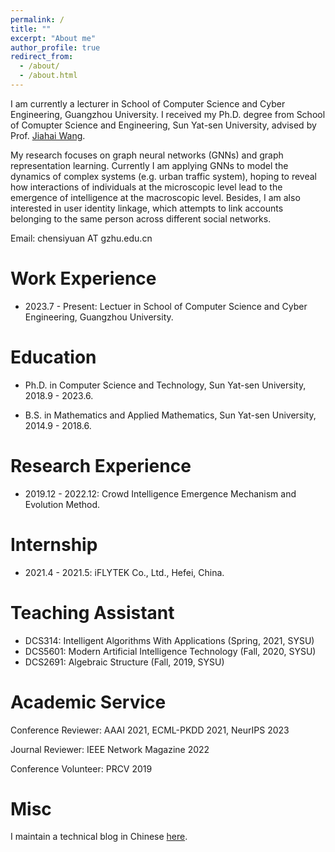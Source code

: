 ```yaml
---
permalink: /
title: ""
excerpt: "About me"
author_profile: true
redirect_from: 
  - /about/
  - /about.html
---
```


I am currently a lecturer in School of Computer Science and Cyber Engineering, Guangzhou University. I received my Ph.D. degree from School of Comupter Science and Engineering, Sun Yat-sen University, advised by Prof. [Jiahai Wang](http://cse.sysu.edu.cn/content/2551). 
<!--
Here is my latest [cv](/files/CV_Siyuan_Chen_SYSU.pdf).
-->

My research focuses on graph neural networks (GNNs) and graph representation learning. Currently I am applying GNNs to model the dynamics of complex systems (e.g. urban traffic system), hoping to reveal how interactions of individuals at the microscopic level lead to the emergence of intelligence at the macroscopic level. Besides, I am also interested in user identity linkage, which attempts to link accounts belonging to the same person across different social networks.

Email: chensiyuan AT gzhu.edu.cn
<!-- Email: chensy47 AT mail2.sysu.edu.cn -->

# Work Experience
- 2023.7 - Present: Lectuer in School of Computer Science and Cyber Engineering, Guangzhou University.

# Education
- Ph.D.  in Computer Science and Technology, Sun Yat-sen University, 2018.9 - 2023.6.
<!-- - Master student in Computer Science and Technology, Sun Yat-sen University, 2018.9 - 2020.6. (Successive Postgraduate and Doctoral Program) -->
- B.S. in Mathematics and Applied Mathematics, Sun Yat-sen University, 2014.9 - 2018.6.

# Research Experience
- 2019.12 - 2022.12: Crowd Intelligence Emergence Mechanism and Evolution Method.

<!--
- 2018.9 - 2019.12: Social Network Mining and Sentiment Analysis.
-->

# Internship
- 2021.4 - 2021.5: iFLYTEK Co., Ltd., Hefei, China.

# Teaching Assistant
- DCS314: Intelligent Algorithms With Applications (Spring, 2021, SYSU)
- DCS5601: Modern Artificial Intelligence Technology (Fall, 2020, SYSU)
- DCS2691: Algebraic Structure (Fall, 2019, SYSU)

# Academic Service
Conference Reviewer: AAAI 2021, ECML-PKDD 2021, NeurIPS 2023

Journal Reviewer: IEEE Network Magazine 2022

Conference Volunteer: PRCV 2019

# Misc
I maintain a technical blog in Chinese [here](https://www.cnblogs.com/hilbert9221/).